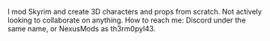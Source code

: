 I mod Skyrim and create 3D characters and props from scratch.
Not actively looking to collaborate on anything.
How to reach me: Discord under the same name, or NexusMods as th3rm0pyl43. 

<!---
frozenthirdyear/frozenthirdyear is a ✨ special ✨ repository because its `README.md` (this file) appears on your GitHub profile.
You can click the Preview link to take a look at your changes.
--->
